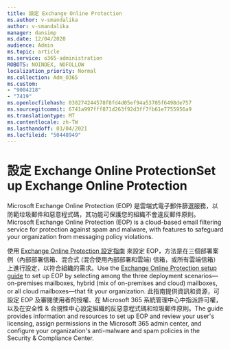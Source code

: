 ```yaml
---
title: 設定 Exchange Online Protection
ms.author: v-smandalika
author: v-smandalika
manager: dansimp
ms.date: 12/04/2020
audience: Admin
ms.topic: article
ms.service: o365-administration
ROBOTS: NOINDEX, NOFOLLOW
localization_priority: Normal
ms.collection: Adm_O365
ms.custom:
- "9004218"
- "7419"
ms.openlocfilehash: 038274244578f8fd4d05ef94a53705f6498de757
ms.sourcegitcommit: 6741a997fff871d263f92d3ff7fb61e7755956a9
ms.translationtype: MT
ms.contentlocale: zh-TW
ms.lasthandoff: 03/04/2021
ms.locfileid: "50448949"
---
```

# <a name="set-up-exchange-online-protection"></a><span data-ttu-id="c74ea-102">設定 Exchange Online Protection</span><span class="sxs-lookup"><span data-stu-id="c74ea-102">Set up Exchange Online Protection</span></span>

<span data-ttu-id="c74ea-103">Microsoft Exchange Online Protection (EOP) 是雲端式電子郵件篩選服務，以防範垃圾郵件和惡意程式碼，其功能可保護您的組織不會違反郵件原則。</span><span class="sxs-lookup"><span data-stu-id="c74ea-103">Microsoft Exchange Online Protection (EOP) is a cloud-based email filtering service for protection against spam and malware, with features to safeguard your organization from messaging policy violations.</span></span>

<span data-ttu-id="c74ea-104">使用 [Exchange Online Protection 設定指南](https://go.microsoft.com/fwlink/?linkid=2071067) 來設定 EOP，方法是在三個部署案例（內部部署信箱、混合式 (混合使用內部部署和雲端) 信箱，或所有雲端信箱）上進行設定，以符合組織的需求。</span><span class="sxs-lookup"><span data-stu-id="c74ea-104">Use the [Exchange Online Protection setup guide](https://go.microsoft.com/fwlink/?linkid=2071067) to set up EOP by selecting among the three deployment scenarios—on-premises mailboxes, hybrid (mix of on-premises and cloud) mailboxes, or all cloud mailboxes—that fit your organization.</span></span> <span data-ttu-id="c74ea-105">此指南提供資訊和資源，可設定 EOP 及審閱使用者的授權、在 Microsoft 365 系統管理中心中指派許可權，以及在安全性 & 合規性中心設定組織的反惡意程式碼和垃圾郵件原則。</span><span class="sxs-lookup"><span data-stu-id="c74ea-105">The guide provides information and resources to set up EOP and review your user's licensing, assign permissions in the Microsoft 365 admin center, and configure your organization's anti-malware and spam policies in the Security & Compliance Center.</span></span>
